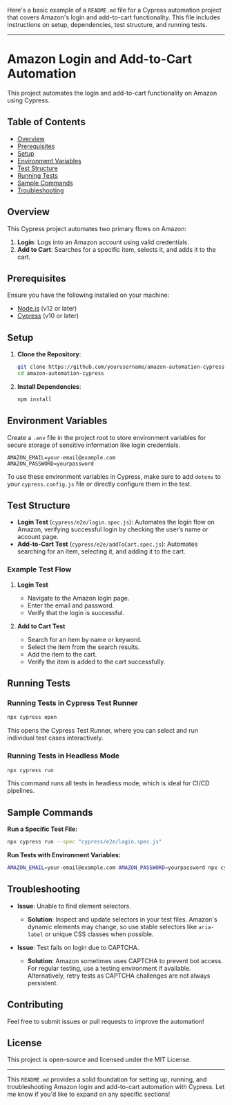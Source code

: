 Here's a basic example of a `README.md` file for a Cypress automation project that covers Amazon's login and add-to-cart functionality. This file includes instructions on setup, dependencies, test structure, and running tests.

---

# Amazon Login and Add-to-Cart Automation

This project automates the login and add-to-cart functionality on Amazon using Cypress.

## Table of Contents
- [Overview](#overview)
- [Prerequisites](#prerequisites)
- [Setup](#setup)
- [Environment Variables](#environment-variables)
- [Test Structure](#test-structure)
- [Running Tests](#running-tests)
- [Sample Commands](#sample-commands)
- [Troubleshooting](#troubleshooting)

## Overview

This Cypress project automates two primary flows on Amazon:
1. **Login**: Logs into an Amazon account using valid credentials.
2. **Add to Cart**: Searches for a specific item, selects it, and adds it to the cart.

## Prerequisites

Ensure you have the following installed on your machine:
- [Node.js](https://nodejs.org/) (v12 or later)
- [Cypress](https://www.cypress.io/) (v10 or later)

## Setup

1. **Clone the Repository**:
   ```bash
   git clone https://github.com/yourusername/amazon-automation-cypress.git
   cd amazon-automation-cypress
   ```

2. **Install Dependencies**:
   ```bash
   npm install
   ```

## Environment Variables

Create a `.env` file in the project root to store environment variables for secure storage of sensitive information like login credentials.

```plaintext
AMAZON_EMAIL=your-email@example.com
AMAZON_PASSWORD=yourpassword
```

To use these environment variables in Cypress, make sure to add `dotenv` to your `cypress.config.js` file or directly configure them in the test.

## Test Structure

- **Login Test** (`cypress/e2e/login.spec.js`): Automates the login flow on Amazon, verifying successful login by checking the user’s name or account page.
- **Add-to-Cart Test** (`cypress/e2e/addToCart.spec.js`): Automates searching for an item, selecting it, and adding it to the cart.

### Example Test Flow

1. **Login Test**
   - Navigate to the Amazon login page.
   - Enter the email and password.
   - Verify that the login is successful.

2. **Add to Cart Test**
   - Search for an item by name or keyword.
   - Select the item from the search results.
   - Add the item to the cart.
   - Verify the item is added to the cart successfully.

## Running Tests

### Running Tests in Cypress Test Runner

```bash
npx cypress open
```

This opens the Cypress Test Runner, where you can select and run individual test cases interactively.

### Running Tests in Headless Mode

```bash
npx cypress run
```

This command runs all tests in headless mode, which is ideal for CI/CD pipelines.

## Sample Commands

**Run a Specific Test File:**
```bash
npx cypress run --spec "cypress/e2e/login.spec.js"
```

**Run Tests with Environment Variables:**
```bash
AMAZON_EMAIL=your-email@example.com AMAZON_PASSWORD=yourpassword npx cypress run
```

## Troubleshooting

- **Issue**: Unable to find element selectors.
  - **Solution**: Inspect and update selectors in your test files. Amazon's dynamic elements may change, so use stable selectors like `aria-label` or unique CSS classes when possible.

- **Issue**: Test fails on login due to CAPTCHA.
  - **Solution**: Amazon sometimes uses CAPTCHA to prevent bot access. For regular testing, use a testing environment if available. Alternatively, retry tests as CAPTCHA challenges are not always persistent.

## Contributing

Feel free to submit issues or pull requests to improve the automation!

## License

This project is open-source and licensed under the MIT License.

---

This `README.md` provides a solid foundation for setting up, running, and troubleshooting Amazon login and add-to-cart automation with Cypress. Let me know if you'd like to expand on any specific sections!
